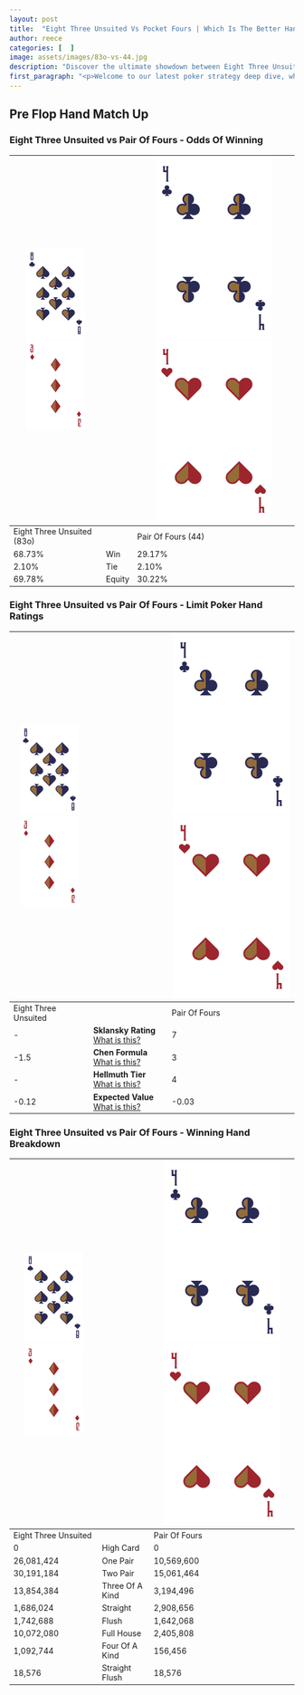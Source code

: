```yaml
---
layout: post
title:  "Eight Three Unsuited Vs Pocket Fours | Which Is The Better Hand In Poker? A Complete Guide"
author: reece
categories: [  ]
image: assets/images/83o-vs-44.jpg
description: "Discover the ultimate showdown between Eight Three Unsuited and Pair Of Fours in poker! Uncover the odds, strategies, and scenarios where one hand triumphs over the other. Get ready to up your poker game with this thrilling analysis."
first_paragraph: "<p>Welcome to our latest poker strategy deep dive, where we're pitting two distinct hands against each other in a high-stakes showdown: Eight Three Unsuited vs Pair Of Fours.</p><p>In the dynamic world of poker, every decision counts, and knowing which hand holds the upper hand is key to your success at the table.</p><p>In this article, we'll dissect these two hands, explore the scenarios where one dominates the other, and equip you with the knowledge to make strategic choices that can tip the odds in your favor.</p><p>Get ready to unravel the intriguing dynamics of these poker hands and elevate your game to new heights.</p>"
---
```




[comment]: # (sp0)

## Pre Flop Hand Match Up

<div class="table hand-ratings" markdown="1"> 



### Eight Three Unsuited vs Pair Of Fours - Odds Of Winning


    
| ![image info](assets/images/hand1/8.png) ![image info](assets/images/hand1/3o.png) |  | ![image info](assets/images/hand2/4.png) ![image info](assets/images/hand2/4o.png) |
| -------- | -------- | -------- |
| Eight Three Unsuited (83o) |  | Pair Of Fours (44) |
| 68.73% | Win | 29.17% |
| 2.10% | Tie | 2.10% |
| 69.78% | Equity | 30.22% |




[comment]: # (sp1)



### Eight Three Unsuited vs Pair Of Fours - Limit Poker Hand Ratings


    
| ![image info](assets/images/hand1/8.png) ![image info](assets/images/hand1/3o.png) |  | ![image info](assets/images/hand2/4.png) ![image info](assets/images/hand2/4o.png) |
| -------- | -------- | -------- |
| Eight Three Unsuited |  | Pair Of Fours |
| - | **Sklansky Rating** [What is this?](/sklansky-rating-explained) | 7 |
| -1.5 | **Chen Formula** [What is this?](/chen-formula-explained) | 3 |
| - | **Hellmuth Tier** [What is this?](/Hellmuth-tier-explained) | 4 |
| -0.12 | **Expected Value** [What is this?](/expected-value-explained) | -0.03 |




[comment]: # (sp2)



### Eight Three Unsuited vs Pair Of Fours - Winning Hand Breakdown


    
| ![image info](assets/images/hand1/8.png) ![image info](assets/images/hand1/3o.png) |  | ![image info](assets/images/hand2/4.png) ![image info](assets/images/hand2/4o.png) |
| -------- | -------- | -------- |
| Eight Three Unsuited |  | Pair Of Fours |
| 0 | High Card | 0 |
| 26,081,424 | One Pair | 10,569,600 |
| 30,191,184 | Two Pair | 15,061,464 |
| 13,854,384 | Three Of A Kind | 3,194,496 |
| 1,686,024 | Straight | 2,908,656 |
| 1,742,688 | Flush | 1,642,068 |
| 10,072,080 | Full House | 2,405,808 |
| 1,092,744 | Four Of A Kind | 156,456 |
| 18,576 | Straight Flush | 18,576 |




[comment]: # (sp3)



</div>

[comment]: # (sp4)



[comment]: # (sp5)

